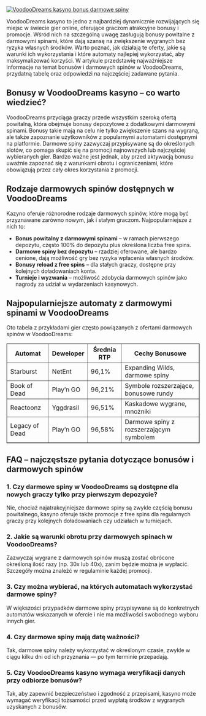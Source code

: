 [![VoodooDreams kasyno bonus darmowe spiny](https://123-caf.pages.dev/gitsignup.png)](https://vrmoo.ru/Bt82HjjY)

<div>     <p>VoodooDreams kasyno to jedno z najbardziej dynamicznie rozwijających się miejsc w świecie gier online, oferujące graczom atrakcyjne bonusy i promocje. Wśród nich na szczególną uwagę zasługują bonusy powitalne z darmowymi spinami, które dają szansę na zwiększenie wygranych bez ryzyka własnych środków. Warto poznać, jak działają te oferty, jakie są warunki ich wykorzystania i które automaty najlepiej wykorzystać, aby maksymalizować korzyści. W artykule przedstawię najważniejsze informacje na temat bonusów i darmowych spinów w VoodooDreams, przydatną tabelę oraz odpowiedzi na najczęściej zadawane pytania.</p>      <h2>Bonusy w VoodooDreams kasyno – co warto wiedzieć?</h2>     <p>VoodooDreams przyciąga graczy przede wszystkim szeroką ofertą powitalną, która obejmuje bonusy depozytowe z dodatkowymi darmowymi spinami. Bonusy takie mają na celu nie tylko zwiększenie szans na wygraną, ale także zapoznanie użytkowników z popularnymi automatami dostępnymi na platformie. Darmowe spiny zazwyczaj przypisywane są do określonych slotów, co pomaga skupić się na promocji najnowszych lub najczęściej wybieranych gier. Bardzo ważne jest jednak, aby przed aktywacją bonusu uważnie zapoznać się z warunkami obrotu i ograniczeniami, które obowiązują przez cały okres korzystania z promocji.</p>      <h2>Rodzaje darmowych spinów dostępnych w VoodooDreams</h2>     <p>Kazyno oferuje różnorodne rodzaje darmowych spinów, które mogą być przyznawane zarówno nowym, jak i stałym graczom. Najpopularniejsze z nich to:</p>      <ul>       <li><strong>Bonus powitalny z darmowymi spinami</strong> – w ramach pierwszego depozytu, często 100% do depozytu plus określona liczba free spins.</li>       <li><strong>Darmowe spiny bez depozytu</strong> – rzadziej oferowane, ale bardzo cenione, dają możliwość gry bez ryzyka wpłacenia własnych środków.</li>       <li><strong>Bonusy reload z free spins</strong> – dla stałych graczy, dostępne przy kolejnych doładowaniach konta.</li>       <li><strong>Turnieje i wyzwania</strong> – możliwość zdobycia darmowych spinów jako nagrody za udział w wydarzeniach kasynowych.</li>     </ul>      <h2>Najpopularniejsze automaty z darmowymi spinami w VoodooDreams</h2>     <p>Oto tabela z przykładami gier często powiązanych z ofertami darmowych spinów w VoodooDreams:</p>      <table border="1" cellpadding="5" cellspacing="0">       <thead>         <tr>           <th>Automat</th>           <th>Deweloper</th>           <th>Średnia RTP</th>           <th>Cechy Bonusowe</th>         </tr>       </thead>       <tbody>         <tr>           <td>Starburst</td>           <td>NetEnt</td>           <td>96,1%</td>           <td>Expanding Wilds, darmowe spiny</td>         </tr>         <tr>           <td>Book of Dead</td>           <td>Play’n GO</td>           <td>96,21%</td>           <td>Symbole rozszerzające, bonusowe rundy</td>         </tr>         <tr>           <td>Reactoonz</td>           <td>Yggdrasil</td>           <td>96,51%</td>           <td>Kaskadowe wygrane, mnożniki</td>         </tr>         <tr>           <td>Legacy of Dead</td>           <td>Play’n GO</td>           <td>96,58%</td>           <td>Darmowe spiny z rozszerzającym symbolem</td>         </tr>       </tbody>     </table>      <h2>FAQ – najczęstsze pytania dotyczące bonusów i darmowych spinów</h2>      <h3>1. Czy darmowe spiny w VoodooDreams są dostępne dla nowych graczy tylko przy pierwszym depozycie?</h3>     <p>Nie, chociaż najatrakcyjniejsze darmowe spiny są zwykle częścią bonusu powitalnego, kasyno oferuje także promocje z free spins dla regularnych graczy przy kolejnych doładowaniach czy udziałach w turniejach.</p>      <h3>2. Jakie są warunki obrotu przy darmowych spinach w VoodooDreams?</h3>     <p>Zazwyczaj wygrane z darmowych spinów muszą zostać obrócone określoną ilość razy (np. 30x lub 40x), zanim będzie można je wypłacić. Szczegóły można znaleźć w regulaminie każdej promocji.</p>      <h3>3. Czy można wybierać, na których automatach wykorzystać darmowe spiny?</h3>     <p>W większości przypadków darmowe spiny przypisywane są do konkretnych automatów wskazanych w ofercie i nie ma możliwości swobodnego wyboru innych gier.</p>      <h3>4. Czy darmowe spiny mają datę ważności?</h3>     <p>Tak, darmowe spiny należy wykorzystać w określonym czasie, zwykle w ciągu kilku dni od ich przyznania — po tym terminie przepadają.</p>      <h3>5. Czy VoodooDreams kasyno wymaga weryfikacji danych przy odbiorze bonusów?</h3>     <p>Tak, aby zapewnić bezpieczeństwo i zgodność z przepisami, kasyno może wymagać weryfikacji tożsamości przed wypłatą środków z wygranych uzyskanych z bonusów.</p>   </div>